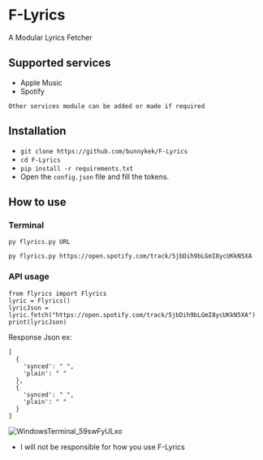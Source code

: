 # F-Lyrics
A Modular Lyrics Fetcher

## Supported services
- Apple Music
- Spotify   

`Other services module can be added or made if required`

## Installation
- `git clone https://github.com/bunnykek/F-Lyrics`
- `cd F-Lyrics`
- `pip install -r requirements.txt`
- Open the `config.json` file and fill the tokens.

## How to use
### Terminal
`py flyrics.py URL`    
```
py flyrics.py https://open.spotify.com/track/5jbDih9bLGmI8ycUKkN5XA
```

### API usage
```
from flyrics import Flyrics
lyric = Flyrics()
lyricJson = lyric.fetch("https://open.spotify.com/track/5jbDih9bLGmI8ycUKkN5XA")
print(lyricJson)
```
Response Json ex:
```
[
  {
    'synced': " ",
    'plain': " "
  },
  {
    'synced': " ",
    'plain': " "
  }
]
```

![WindowsTerminal_59swFyULxo](https://github.com/bunnykek/F-Lyrics/assets/67633271/b05c4c33-0f3f-4c11-ae58-46323ba92c9e)


- I will not be responsible for how you use F-Lyrics
